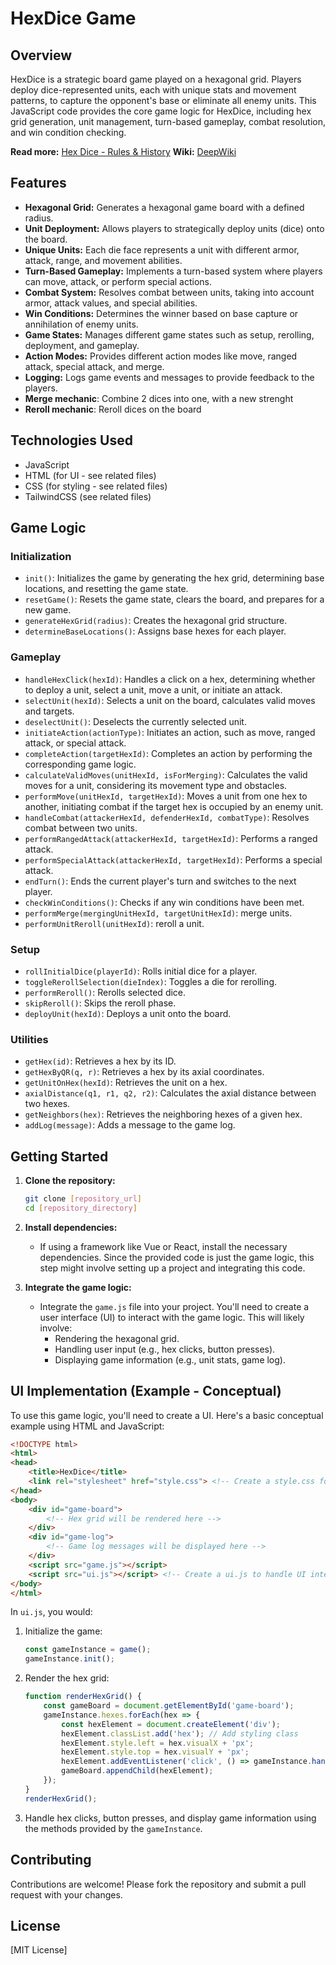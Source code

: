 # HexDice Game

## Overview

HexDice is a strategic board game played on a hexagonal grid. Players deploy dice-represented units, each with unique stats and movement patterns, to capture the opponent's base or eliminate all enemy units. This JavaScript code provides the core game logic for HexDice, including hex grid generation, unit management, turn-based gameplay, combat resolution, and win condition checking.

**Read more:** [Hex Dice - Rules & History](https://docs.google.com/document/d/1Zsh8VRxICV6Mxr7dSQ4wxQl__wt9GAhwg00m8tUTh10/edit?tab=t.0)
**Wiki:** [DeepWiki](https://deepwiki.com/royalgarter/hexdice)


## Features

*   **Hexagonal Grid:** Generates a hexagonal game board with a defined radius.
*   **Unit Deployment:** Allows players to strategically deploy units (dice) onto the board.
*   **Unique Units:** Each die face represents a unit with different armor, attack, range, and movement abilities.
*   **Turn-Based Gameplay:** Implements a turn-based system where players can move, attack, or perform special actions.
*   **Combat System:** Resolves combat between units, taking into account armor, attack values, and special abilities.
*   **Win Conditions:** Determines the winner based on base capture or annihilation of enemy units.
*   **Game States:** Manages different game states such as setup, rerolling, deployment, and gameplay.
*   **Action Modes:** Provides different action modes like move, ranged attack, special attack, and merge.
*   **Logging:** Logs game events and messages to provide feedback to the players.
*	**Merge mechanic**: Combine 2 dices into one, with a new strenght
*   **Reroll mechanic**: Reroll dices on the board

## Technologies Used

*   JavaScript
*   HTML (for UI - see related files)
*   CSS (for styling - see related files)
*   TailwindCSS (see related files)

## Game Logic

### Initialization

*   `init()`: Initializes the game by generating the hex grid, determining base locations, and resetting the game state.
*   `resetGame()`: Resets the game state, clears the board, and prepares for a new game.
*   `generateHexGrid(radius)`: Creates the hexagonal grid structure.
*   `determineBaseLocations()`: Assigns base hexes for each player.

### Gameplay

*   `handleHexClick(hexId)`: Handles a click on a hex, determining whether to deploy a unit, select a unit, move a unit, or initiate an attack.
*   `selectUnit(hexId)`: Selects a unit on the board, calculates valid moves and targets.
*   `deselectUnit()`: Deselects the currently selected unit.
*   `initiateAction(actionType)`: Initiates an action, such as move, ranged attack, or special attack.
*   `completeAction(targetHexId)`: Completes an action by performing the corresponding game logic.
*   `calculateValidMoves(unitHexId, isForMerging)`: Calculates the valid moves for a unit, considering its movement type and obstacles.
*   `performMove(unitHexId, targetHexId)`: Moves a unit from one hex to another, initiating combat if the target hex is occupied by an enemy unit.
*   `handleCombat(attackerHexId, defenderHexId, combatType)`: Resolves combat between two units.
*   `performRangedAttack(attackerHexId, targetHexId)`: Performs a ranged attack.
*   `performSpecialAttack(attackerHexId, targetHexId)`: Performs a special attack.
*   `endTurn()`: Ends the current player's turn and switches to the next player.
*   `checkWinConditions()`: Checks if any win conditions have been met.
*	`performMerge(mergingUnitHexId, targetUnitHexId)`: merge units.
*	`performUnitReroll(unitHexId)`: reroll a unit.

### Setup

*   `rollInitialDice(playerId)`: Rolls initial dice for a player.
*   `toggleRerollSelection(dieIndex)`: Toggles a die for rerolling.
*   `performReroll()`: Rerolls selected dice.
*   `skipReroll()`: Skips the reroll phase.
*   `deployUnit(hexId)`: Deploys a unit onto the board.

### Utilities

*   `getHex(id)`: Retrieves a hex by its ID.
*   `getHexByQR(q, r)`: Retrieves a hex by its axial coordinates.
*   `getUnitOnHex(hexId)`: Retrieves the unit on a hex.
*   `axialDistance(q1, r1, q2, r2)`: Calculates the axial distance between two hexes.
*   `getNeighbors(hex)`: Retrieves the neighboring hexes of a given hex.
*   `addLog(message)`: Adds a message to the game log.

## Getting Started

1.  **Clone the repository:**

    ```bash
    git clone [repository_url]
    cd [repository_directory]
    ```

2.  **Install dependencies:**

    *   If using a framework like Vue or React, install the necessary dependencies.  Since the provided code is just the game logic, this step might involve setting up a project and integrating this code.

3.  **Integrate the game logic:**

    *   Integrate the `game.js` file into your project. You'll need to create a user interface (UI) to interact with the game logic. This will likely involve:
        *   Rendering the hexagonal grid.
        *   Handling user input (e.g., hex clicks, button presses).
        *   Displaying game information (e.g., unit stats, game log).

## UI Implementation (Example - Conceptual)

To use this game logic, you'll need to create a UI. Here's a basic conceptual example using HTML and JavaScript:

```html
<!DOCTYPE html>
<html>
<head>
    <title>HexDice</title>
    <link rel="stylesheet" href="style.css"> <!-- Create a style.css for your styling -->
</head>
<body>
    <div id="game-board">
        <!-- Hex grid will be rendered here -->
    </div>
    <div id="game-log">
        <!-- Game log messages will be displayed here -->
    </div>
    <script src="game.js"></script>
    <script src="ui.js"></script> <!-- Create a ui.js to handle UI interactions -->
</body>
</html>
```

In `ui.js`, you would:

1.  Initialize the game:

    ```javascript
    const gameInstance = game();
    gameInstance.init();
    ```

2.  Render the hex grid:

    ```javascript
    function renderHexGrid() {
        const gameBoard = document.getElementById('game-board');
        gameInstance.hexes.forEach(hex => {
            const hexElement = document.createElement('div');
            hexElement.classList.add('hex'); // Add styling class
            hexElement.style.left = hex.visualX + 'px';
            hexElement.style.top = hex.visualY + 'px';
            hexElement.addEventListener('click', () => gameInstance.handleHexClick(hex.id));
            gameBoard.appendChild(hexElement);
        });
    }
    renderHexGrid();
    ```

3.  Handle hex clicks, button presses, and display game information using the methods provided by the `gameInstance`.

## Contributing

Contributions are welcome! Please fork the repository and submit a pull request with your changes.

## License

[MIT License]